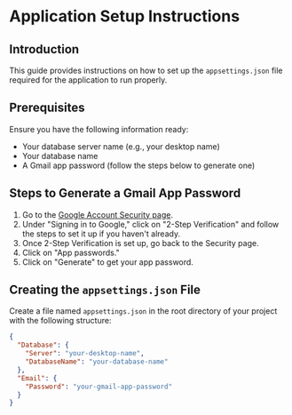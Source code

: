 # Application Setup Instructions

## Introduction

This guide provides instructions on how to set up the `appsettings.json` file required for the application to run properly.

## Prerequisites

Ensure you have the following information ready:
- Your database server name (e.g., your desktop name)
- Your database name
- A Gmail app password (follow the steps below to generate one)

## Steps to Generate a Gmail App Password

1. Go to the [Google Account Security page](https://myaccount.google.com/security).
2. Under "Signing in to Google," click on "2-Step Verification" and follow the steps to set it up if you haven't already.
3. Once 2-Step Verification is set up, go back to the Security page.
4. Click on "App passwords."
5. Click on "Generate" to get your app password.

## Creating the `appsettings.json` File

Create a file named `appsettings.json` in the root directory of your project with the following structure:

```json
{
  "Database": {
    "Server": "your-desktop-name",
    "DatabaseName": "your-database-name"
  },
  "Email": {
    "Password": "your-gmail-app-password"
  }
}
```
